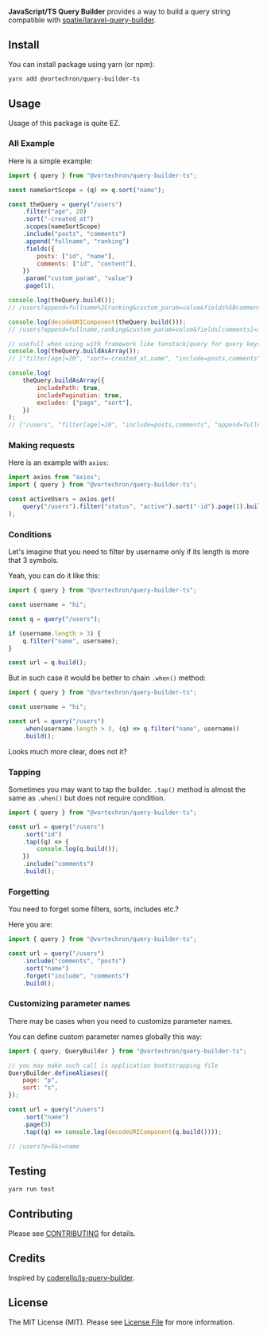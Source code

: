 <p><b>JavaScript/TS Query Builder</b> provides a way to build a query string compatible with <a href="https://github.com/spatie/laravel-query-builder">spatie/laravel-query-builder</a>.</p>

## Install

You can install package using yarn (or npm):

```bash
yarn add @vortechron/query-builder-ts
```

## Usage

Usage of this package is quite EZ.

### All Example

Here is a simple example:

```js
import { query } from "@vortechron/query-builder-ts";

const nameSortScope = (q) => q.sort("name");

const theQuery = query("/users")
	.filter("age", 20)
	.sort("-created_at")
	.scopes(nameSortScope)
	.include("posts", "comments")
	.append("fullname", "ranking")
	.fields({
		posts: ["id", "name"],
		comments: ["id", "content"],
	})
	.param("custom_param", "value")
	.page(1);

console.log(theQuery.build());
// /users?append=fullname%2Cranking&custom_param=value&fields%5Bcomments%5D=id%2Ccontent&fields%5Bposts%5D=id%2Cname&filter%5Bage%5D=20&include=posts%2Ccomments&page=1&sort=-created_at%2Cname

console.log(decodeURIComponent(theQuery.build()));
// /users?append=fullname,ranking&custom_param=value&fields[comments]=id,content&fields[posts]=id,name&filter[age]=20&include=posts,comments&page=1&sort=-created_at,name

// usefull when using with framework like tanstack/query for query keys
console.log(theQuery.buildAsArray());
// ["filter[age]=20", "sort=-created_at,name", "include=posts,comments", "append=fullname,ranking", "fields[posts]=id,name", "fields[comments]=id,content", "custom_param=value"]

console.log(
	theQuery.buildAsArray({
		includePath: true,
		includePagination: true,
		excludes: ["page", "sort"],
	})
);
// ["/users", "filter[age]=20", "include=posts,comments", "append=fullname,ranking", "fields[posts]=id,name", "fields[comments]=id,content", "custom_param=value", "page=1"]
```

### Making requests

Here is an example with `axios`:

```js
import axios from "axios";
import { query } from "@vortechron/query-builder-ts";

const activeUsers = axios.get(
	query("/users").filter("status", "active").sort("-id").page(1).build()
);
```

### Conditions

Let's imagine that you need to filter by username only if its length is more that 3 symbols.

Yeah, you can do it like this:

```js
import { query } from "@vortechron/query-builder-ts";

const username = "hi";

const q = query("/users");

if (username.length > 3) {
	q.filter("name", username);
}

const url = q.build();
```

But in such case it would be better to chain `.when()` method:

```js
import { query } from "@vortechron/query-builder-ts";

const username = "hi";

const url = query("/users")
	.when(username.length > 3, (q) => q.filter("name", username))
	.build();
```

Looks much more clear, does not it?

### Tapping

Sometimes you may want to tap the builder. `.tap()` method is almost the same as `.when()` but does not require condition.

```js
import { query } from "@vortechron/query-builder-ts";

const url = query("/users")
	.sort("id")
	.tap((q) => {
		console.log(q.build());
	})
	.include("comments")
	.build();
```

### Forgetting

You need to forget some filters, sorts, includes etc.?

Here you are:

```js
import { query } from "@vortechron/query-builder-ts";

const url = query("/users")
	.include("comments", "posts")
	.sort("name")
	.forget("include", "comments")
	.build();
```

### Customizing parameter names

There may be cases when you need to customize parameter names.

You can define custom parameter names globally this way:

```js
import { query, QueryBuilder } from "@vortechron/query-builder-ts";

// you may make such call is application bootstrapping file
QueryBuilder.defineAliases({
	page: "p",
	sort: "s",
});

const url = query("/users")
	.sort("name")
	.page(5)
	.tap((q) => console.log(decodeURIComponent(q.build())));

// /users?p=5&s=name
```

## Testing

```bash
yarn run test
```

## Contributing

Please see [CONTRIBUTING](CONTRIBUTING.md) for details.

## Credits

Inspired by [coderello/js-query-builder](https://github.com/coderello/js-query-builder).

## License

The MIT License (MIT). Please see [License File](LICENSE.md) for more information.
